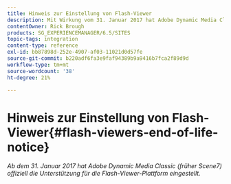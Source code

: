 ```yaml
---
title: Hinweis zur Einstellung von Flash-Viewer
description: Mit Wirkung vom 31. Januar 2017 hat Adobe Dynamic Media Classic offiziell die Unterstützung für die Flash-Viewer-Plattform beendet.
contentOwner: Rick Brough
products: SG_EXPERIENCEMANAGER/6.5/SITES
topic-tags: integration
content-type: reference
exl-id: bb87898d-252e-4907-af03-11021d0d57fe
source-git-commit: b220adf6fa3e9faf94389b9a9416b7fca2f89d9d
workflow-type: tm+mt
source-wordcount: '38'
ht-degree: 21%

---
```


# Hinweis zur Einstellung von Flash-Viewer{#flash-viewers-end-of-life-notice}

*Ab dem 31. Januar 2017 hat Adobe Dynamic Media Classic (früher Scene7) offiziell die Unterstützung für die Flash-Viewer-Plattform eingestellt.*

<!-- *For more information about this important change, see the following FAQ website:*

[https://docs.adobe.com/content/docs/en/aem/6-1/administer/integration/marketing-cloud/scene7/flash-eol.html](https://docs.adobe.com/content/docs/en/aem/6-1/administer/integration/marketing-cloud/scene7/flash-eol.html). -->
